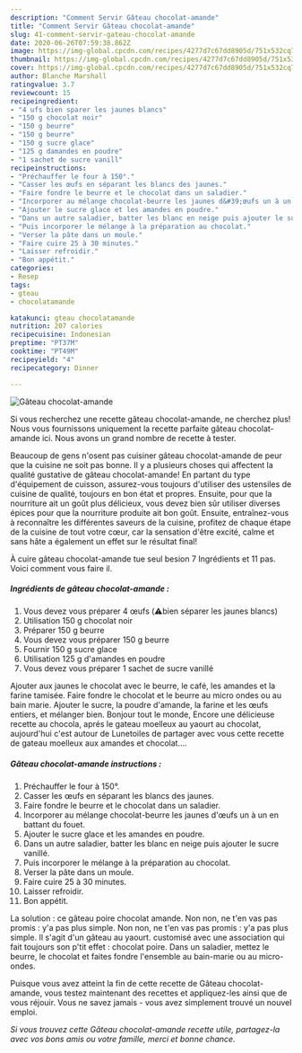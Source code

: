 ```yaml
---
description: "Comment Servir Gâteau chocolat-amande"
title: "Comment Servir Gâteau chocolat-amande"
slug: 41-comment-servir-gateau-chocolat-amande
date: 2020-06-26T07:59:38.862Z
image: https://img-global.cpcdn.com/recipes/4277d7c67dd8905d/751x532cq70/gateau-chocolat-amande-photo-principale-de-la-recette.jpg
thumbnail: https://img-global.cpcdn.com/recipes/4277d7c67dd8905d/751x532cq70/gateau-chocolat-amande-photo-principale-de-la-recette.jpg
cover: https://img-global.cpcdn.com/recipes/4277d7c67dd8905d/751x532cq70/gateau-chocolat-amande-photo-principale-de-la-recette.jpg
author: Blanche Marshall
ratingvalue: 3.7
reviewcount: 15
recipeingredient:
- "4 ufs bien sparer les jaunes blancs"
- "150 g chocolat noir"
- "150 g beurre"
- "150 g beurre"
- "150 g sucre glace"
- "125 g damandes en poudre"
- "1 sachet de sucre vanill"
recipeinstructions:
- "Préchauffer le four à 150°."
- "Casser les œufs en séparant les blancs des jaunes."
- "Faire fondre le beurre et le chocolat dans un saladier."
- "Incorporer au mélange chocolat-beurre les jaunes d&#39;œufs un à un en battant du fouet."
- "Ajouter le sucre glace et les amandes en poudre."
- "Dans un autre saladier, batter les blanc en neige puis ajouter le sucre vanillé."
- "Puis incorporer le mélange à la préparation au chocolat."
- "Verser la pâte dans un moule."
- "Faire cuire 25 à 30 minutes."
- "Laisser refroidir."
- "Bon appétit."
categories:
- Resep
tags:
- gteau
- chocolatamande

katakunci: gteau chocolatamande 
nutrition: 207 calories
recipecuisine: Indonesian
preptime: "PT37M"
cooktime: "PT49M"
recipeyield: "4"
recipecategory: Dinner

---
```



![Gâteau chocolat-amande](https://img-global.cpcdn.com/recipes/4277d7c67dd8905d/751x532cq70/gateau-chocolat-amande-photo-principale-de-la-recette.jpg)

Si vous recherchez une recette gâteau chocolat-amande, ne cherchez plus! Nous vous fournissons uniquement la recette parfaite gâteau chocolat-amande ici. Nous avons un grand nombre de recette à tester.

Beaucoup de gens n'osent pas cuisiner gâteau chocolat-amande de peur que la cuisine ne soit pas bonne. Il y a plusieurs choses qui affectent la qualité gustative de gâteau chocolat-amande! En partant du type d'équipement de cuisson, assurez-vous toujours d'utiliser des ustensiles de cuisine de qualité, toujours en bon état et propres. Ensuite, pour que la nourriture ait un goût plus délicieux, vous devez bien sûr utiliser diverses épices pour que la nourriture produite ait bon goût. Ensuite, entraînez-vous à reconnaître les différentes saveurs de la cuisine, profitez de chaque étape de la cuisine de tout votre cœur, car la sensation d'être excité, calme et sans hâte a également un effet sur le résultat final!

<!--inarticleads1-->

À cuire gâteau chocolat-amande tue seul besion 7 Ingrédients et 11 pas. Voici comment vous faire il.

##### Ingrédients de gâteau chocolat-amande :

1. Vous devez vous préparer 4 œufs (⚠️bien séparer les jaunes blancs)
1. Utilisation 150 g chocolat noir
1. Préparer 150 g beurre
1. Vous devez vous préparer 150 g beurre
1. Fournir 150 g sucre glace
1. Utilisation 125 g d&#39;amandes en poudre
1. Vous devez vous préparer 1 sachet de sucre vanillé


Ajouter aux jaunes le chocolat avec le beurre, le café, les amandes et la farine tamisée. Faire fondre le chocolat et le beurre au micro ondes ou au bain marie. Ajouter le sucre, la poudre d&#39;amande, la farine et les œufs entiers, et mélanger bien. Bonjour tout le monde, Encore une délicieuse recette au chocola, aprés le gateau moelleux au yaourt au chocolat, aujourd&#39;hui c&#39;est autour de Lunetoiles de partager avec vous cette recette de gateau moelleux aux amandes et chocolat…. 

<!--inarticleads2-->

##### Gâteau chocolat-amande instructions :

1. Préchauffer le four à 150°.
1. Casser les œufs en séparant les blancs des jaunes.
1. Faire fondre le beurre et le chocolat dans un saladier.
1. Incorporer au mélange chocolat-beurre les jaunes d&#39;œufs un à un en battant du fouet.
1. Ajouter le sucre glace et les amandes en poudre.
1. Dans un autre saladier, batter les blanc en neige puis ajouter le sucre vanillé.
1. Puis incorporer le mélange à la préparation au chocolat.
1. Verser la pâte dans un moule.
1. Faire cuire 25 à 30 minutes.
1. Laisser refroidir.
1. Bon appétit.


La solution : ce gâteau poire chocolat amande. Non non, ne t&#39;en vas pas promis : y&#39;a pas plus simple. Non non, ne t&#39;en vas pas promis : y&#39;a pas plus simple. Il s&#39;agit d&#39;un gâteau au yaourt. customisé avec une association qui fait toujours son p&#39;tit effet : chocolat poire. Dans un saladier, mettez le beurre, le chocolat et faites fondre l&#39;ensemble au bain-marie ou au micro-ondes. 

<!--inarticleads1-->

<p>
Puisque vous avez atteint la fin de cette recette de Gâteau chocolat-amande, vous testez maintenant des recettes et appliquez-les ainsi que de vous réjouir. Vous ne savez jamais - vous avez simplement trouvé un nouvel emploi.
</p>

<p>
<i>Si vous trouvez cette Gâteau chocolat-amande recette utile, partagez-la avec vos bons amis ou votre famille, merci et bonne chance.</i>
</p>
